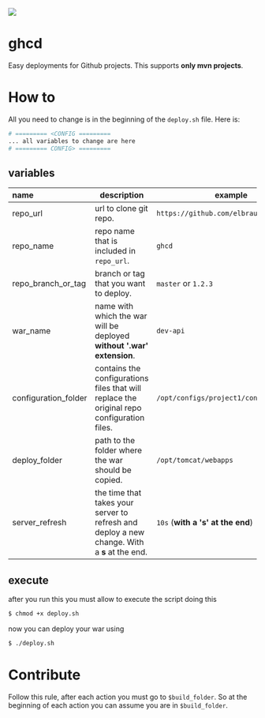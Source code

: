 [![](https://img.shields.io/badge/Say%20Thanks-!-1EAEDB.svg)](https://saythanks.io/to/elbraulio)

# ghcd

Easy deployments for Github projects. This supports __only mvn projects__.

# How to 

All you need to change is in the beginning of the `deploy.sh` file. Here is:

```bash
# ========= <CONFIG =========
... all variables to change are here
# ========= CONFIG> =========
```

## variables

| name                 | description                                                  | example                                 |
| :------------------- | ------------------------------------------------------------ | --------------------------------------- |
| repo_url             | url to clone git repo.                                       | `https://github.com/elbraulio/ghcd.git` |
| repo_name            | repo name that is included in `repo_url`.                    | `ghcd`                                  |
| repo_branch_or_tag   | branch or tag that you want to deploy.                       | `master` or `1.2.3`                     |
| war_name             | name with which the war will be deployed __without '.war' extension__. | `dev-api`                               |
| configuration_folder | contains the configurations files that will replace the original repo configuration files. | `/opt/configs/project1/config`          |
| deploy_folder        | path to the folder where the war should be copied.           | `/opt/tomcat/webapps`                   |
| server_refresh       | the time that takes your server to refresh and deploy a new change. With a __s__ at the end. | `10s` (__with a 's' at the end__)       |

## execute

after you run this you must allow to execute the script doing this

```bash
$ chmod +x deploy.sh
```

now you can deploy your war using

```bash
$ ./deploy.sh
```

# Contribute

Follow this rule, after each action you must go to `$build_folder`. So at the beginning of each action you can assume you are in `$build_folder`.

